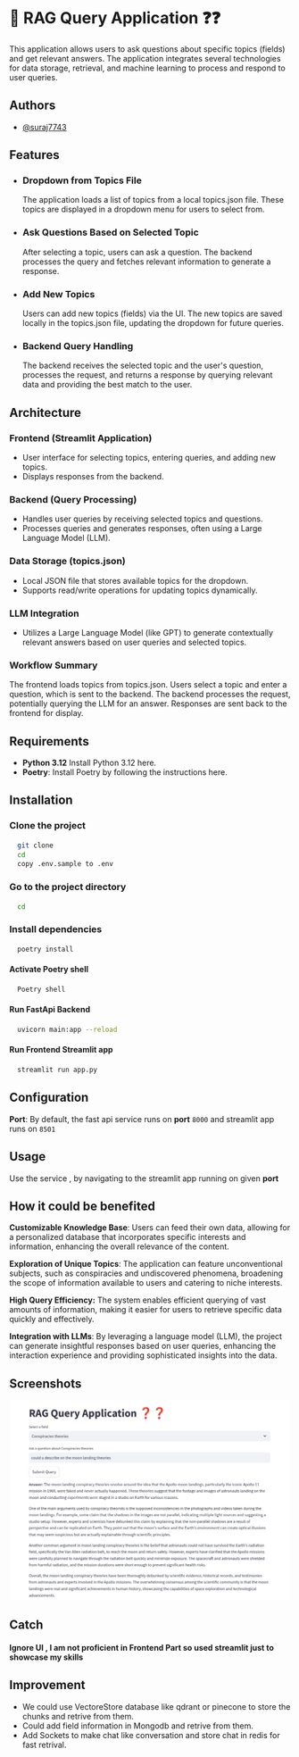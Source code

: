 
# 🚀 RAG Query Application ❓❓
This application allows users to ask questions about specific topics (fields) and get relevant answers. The application integrates several technologies for data storage, retrieval, and machine learning to process and respond to user queries.


## Authors

- [@suraj7743](https://github.com/suraj7743)


## Features

- ### Dropdown from Topics File #
    The application loads a list of topics from a local topics.json file. These topics are displayed in a dropdown menu for users to select from.

- ### Ask Questions Based on Selected Topic
    After selecting a topic, users can ask a question. The backend processes the query and fetches relevant information to generate a response.

- ### Add New Topics

    Users can add new topics (fields) via the UI. The new topics are saved locally in the topics.json file, updating the dropdown for future queries.
- ### Backend Query Handling
    The backend receives the selected topic and the user's question, processes the request, and returns a response by querying relevant data and providing the best match to the user.
    


## Architecture
### Frontend (Streamlit Application)

- User interface for selecting topics, entering queries, and adding new topics.
- Displays responses from the backend.
### Backend (Query Processing)

- Handles user queries by receiving selected topics and questions.
- Processes queries and generates responses, often using a Large Language Model (LLM).
### Data Storage (topics.json)

- Local JSON file that stores available topics for the dropdown.
- Supports read/write operations for updating topics dynamically.
### LLM Integration

- Utilizes a Large Language Model (like GPT) to generate contextually relevant answers based on user queries and selected topics.
### Workflow Summary
The frontend loads topics from topics.json.
Users select a topic and enter a question, which is sent to the backend.
The backend processes the request, potentially querying the LLM for an answer.
Responses are sent back to the frontend for display.
## Requirements
- **Python 3.12** Install Python 3.12 here.
- **Poetry**: Install Poetry by following the instructions here.

## Installation

### Clone the project

```bash
  git clone 
  cd 
  copy .env.sample to .env
```

### Go to the project directory

```bash
  cd 
```

### Install dependencies

```bash
  poetry install
```

#### Activate Poetry shell

```bash
  Poetry shell
```
#### Run FastApi Backend
```bash
  uvicorn main:app --reload
```
#### Run Frontend Streamlit app
```bash
  streamlit run app.py
```



## Configuration
**Port**: By default, the fast api service runs on **port** `8000` and streamlit app runs on `8501`


## Usage

Use the service , by navigating to the streamlit app running on given **port**

## How it could be benefited
**Customizable Knowledge Base**: Users can feed their own data, allowing for a personalized database that incorporates specific interests and information, enhancing the overall relevance of the content.

**Exploration of Unique Topics**: The application can feature unconventional subjects, such as conspiracies and undiscovered phenomena, broadening the scope of information available to users and catering to niche interests.

**High Query Efficiency:** The system enables efficient querying of vast amounts of information, making it easier for users to retrieve specific data quickly and effectively.

**Integration with LLMs**: By leveraging a language model (LLM), the project can generate insightful responses based on user queries, enhancing the interaction experience and providing sophisticated insights into the data.

## Screenshots
![alt text](screenshot1.png)

## Catch 
#### Ignore UI , I am not proficient in Frontend Part so used streamlit just to showcase my skills

## Improvement
- We could use VectoreStore database like qdrant or pinecone to store the chunks and retrive from them. 
- Could add field information in Mongodb and retrive from them. 
- Add Sockets to make chat like conversation and store chat in redis for fast retrival.